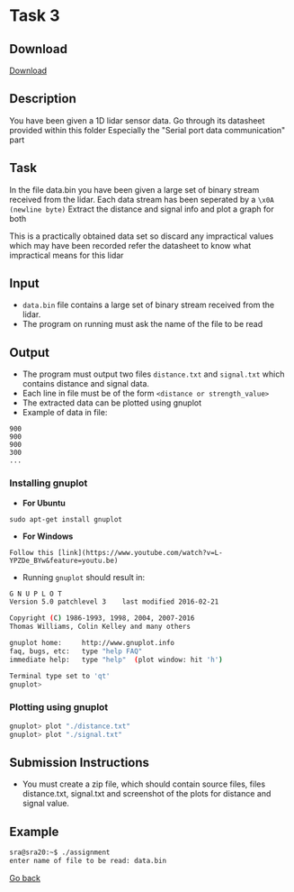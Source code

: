 # Task 3
## Download 
[Download](https://github.com/SRA-VJTI/eklavya2020-assignments/releases/download/eklavya/Assignment_3.zip)
## Description
You have been given a 1D lidar sensor data.
Go through its datasheet provided within this folder
Especially the "Serial port data communication" part

## Task
In the file data.bin
you have been given a large set of binary stream received from the lidar.
Each data stream has been seperated by a `\x0A (newline byte)`
Extract the distance and signal info and plot a graph for both

This is a practically obtained data set
so discard any impractical values which may have been recorded
refer the datasheet to know what impractical means for this lidar

## Input
* `data.bin` file contains a large set of binary stream received from the lidar.
* The program on running must ask the name of the file to be read

## Output
* The program must output two files `distance.txt` and `signal.txt` which contains distance and signal data.
* Each line in file must be of the form `<distance or strength_value>`
* The extracted data can be plotted using gnuplot 
* Example of data in file: 

 ```
 900
 900
 900
 300
 ...
 ```
 
### Installing gnuplot
* **For Ubuntu**    

```
sudo apt-get install gnuplot
```
* **For Windows**    

```
Follow this [link](https://www.youtube.com/watch?v=L-YPZDe_BYw&feature=youtu.be)
```
* Running `gnuplot` should result in:   

```bash
G N U P L O T
Version 5.0 patchlevel 3    last modified 2016-02-21 

Copyright (C) 1986-1993, 1998, 2004, 2007-2016
Thomas Williams, Colin Kelley and many others

gnuplot home:     http://www.gnuplot.info
faq, bugs, etc:   type "help FAQ"
immediate help:   type "help"  (plot window: hit 'h')

Terminal type set to 'qt'
gnuplot>
```

### Plotting using gnuplot

```bash
gnuplot> plot "./distance.txt"  
gnuplot> plot "./signal.txt"
```

## Submission Instructions
* You must create a zip file, which should contain source files, files distance.txt, signal.txt and screenshot of the plots for distance and signal value.

## Example

```bash
sra@sra20:~$ ./assignment
enter name of file to be read: data.bin
```

[Go back](tasks.md)
